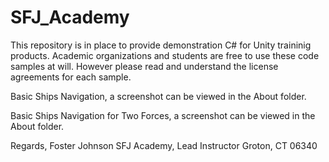 # SFJ_Academy

This repository is in place to provide demonstration C# for Unity traininig products.
Academic organizations and students are free to use these code samples at will. However please read and understand the license agreements for each sample.



Basic Ships Navigation, a screenshot can be viewed in the About folder.

Basic Ships Navigation for Two Forces, a screenshot can be viewed in the About folder.


Regards,
Foster Johnson
SFJ Academy, Lead Instructor
Groton, CT 06340
